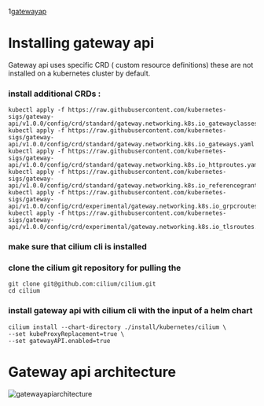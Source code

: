 1[gatewayap](https://gateway-api.sigs.k8s.io/images/logo/logo-text-horizontal.png)
# Installing gateway api

Gateway api uses specific CRD ( custom resource definitions) these are not installed on a kubernetes cluster by default.

### install additional CRDs :
```
kubectl apply -f https://raw.githubusercontent.com/kubernetes-sigs/gateway-api/v1.0.0/config/crd/standard/gateway.networking.k8s.io_gatewayclasses.yaml
kubectl apply -f https://raw.githubusercontent.com/kubernetes-sigs/gateway-api/v1.0.0/config/crd/standard/gateway.networking.k8s.io_gateways.yaml
kubectl apply -f https://raw.githubusercontent.com/kubernetes-sigs/gateway-api/v1.0.0/config/crd/standard/gateway.networking.k8s.io_httproutes.yaml
kubectl apply -f https://raw.githubusercontent.com/kubernetes-sigs/gateway-api/v1.0.0/config/crd/standard/gateway.networking.k8s.io_referencegrants.yaml
kubectl apply -f https://raw.githubusercontent.com/kubernetes-sigs/gateway-api/v1.0.0/config/crd/experimental/gateway.networking.k8s.io_grpcroutes.yaml
kubectl apply -f https://raw.githubusercontent.com/kubernetes-sigs/gateway-api/v1.0.0/config/crd/experimental/gateway.networking.k8s.io_tlsroutes.yaml
```

### make sure that cilium cli is installed
### clone the cilium git repository for pulling the 

```
git clone git@github.com:cilium/cilium.git
cd cilium
```
### install gateway api with cilium cli with the input of a helm chart  
```
cilium install --chart-directory ./install/kubernetes/cilium \
--set kubeProxyReplacement=true \
--set gatewayAPI.enabled=true
```


# Gateway api architecture

![gatewayapiarchitecture](https://gateway-api.sigs.k8s.io/images/resource-model.png)
